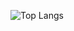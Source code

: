![Top Langs](https://github-readme-stats.vercel.app/api/top-langs/?username=Flendermens&theme=tokyonight)

